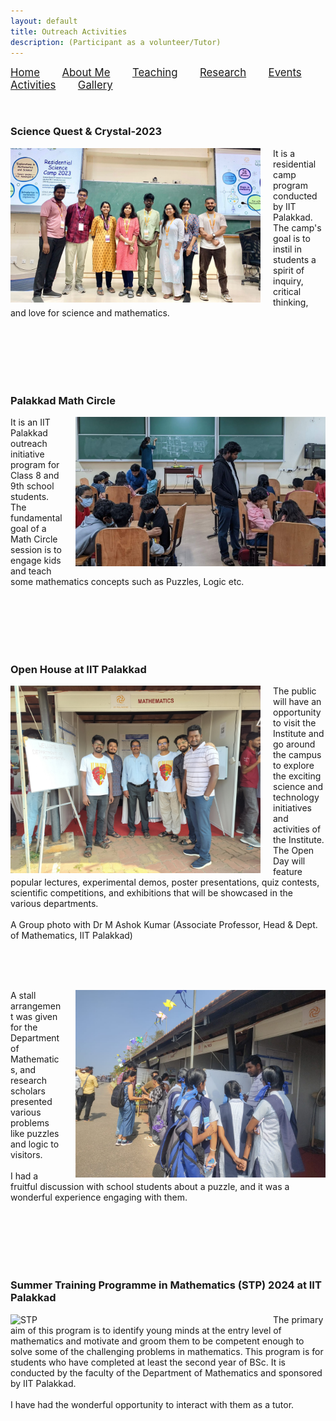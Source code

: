 ```yaml
---
layout: default
title: Outreach Activities
description: (Participant as a volunteer/Tutor)
---
```


<p allign="center"> <span style="font-size:larger;"> <a href="index">Home</a></span> &nbsp; &nbsp; &nbsp; &nbsp; <span style="font-size:larger;"> <a href="about">About Me</a></span>  &nbsp; &nbsp; &nbsp; &nbsp;   <span style="font-size:larger;"> <a href="teaching">Teaching</a></span>  &nbsp; &nbsp; &nbsp; &nbsp; <span style="font-size:larger;"> <a href="research">Research</a></span>  &nbsp; &nbsp; &nbsp; &nbsp; <span style="font-size:larger;"> <a href="event">Events</a></span>  &nbsp; &nbsp; &nbsp; &nbsp; <span style="font-size:larger;"> <a href="activities">Activities</a></span>  &nbsp; &nbsp; &nbsp; &nbsp; <span style="font-size:larger;"> <a href="gallery">Gallery</a></span>   </p>

<br/>

### Science Quest & Crystal-2023 
<p>
<img align="left" width="400" src="images/science.jpg" alt="sciencequest" style="margin-right: 20px;"/> 
It is a residential camp program conducted by IIT Palakkad. The camp's goal is to instil in students a spirit of inquiry, critical thinking, and love for science and mathematics. 
</p>
<br/><br/><br/><br/><br/>



### Palakkad Math Circle 
<p>
<img align="right" width="400" style="margin-left: 20px;" src="images/mathcircle.jpg" alt="mathcircle"/> 
It is an IIT Palakkad outreach initiative program for Class 8 and 9th school students. The fundamental goal of a Math Circle session is to engage kids and teach some mathematics concepts such as Puzzles, Logic etc.
</p>
<br/><br/><br/><br/><br/> 




### Open House at IIT Palakkad
<p>
<img align="left" width="400" src="images/openhouse.jpg" alt="openhouse" style="margin-right: 20px;"/> 
The public will have an opportunity to visit the Institute and go around the campus to explore the exciting science and technology initiatives and activities of the Institute. The Open Day will feature popular lectures, experimental demos, poster presentations, quiz contests, scientific competitions, and exhibitions that will be showcased in the various departments. 
  <br/><br/>
  A Group photo with Dr M Ashok Kumar (Associate Professor, Head & Dept. of Mathematics, IIT Palakkad)
</p>
<br/><br/><br/>

<p>
<img align="right" width="400" style="margin-left: 20px;" src="images/openhouse1.jpg" alt="openhouse1"/> 
A stall arrangement was given for the Department of Mathematics, and research scholars presented various problems like puzzles and logic to visitors.
<br/><br/>
  I had a fruitful discussion with school students about a puzzle, and it was a wonderful experience engaging with them.
</p>
<br/><br/><br/><br/><br/> 


### Summer Training Programme in Mathematics (STP) 2024 at IIT Palakkad
<p>
<img align="left" width="400" src="images/STP.JPG" alt="STP" style="margin-right: 20px;"/> 
The primary aim of this program is to identify young minds at the entry level of mathematics and motivate and groom them to be competent enough to solve some of the challenging problems in mathematics. This program is for students who have completed at least the second year of BSc. It is conducted by the faculty of the Department of Mathematics and sponsored by IIT Palakkad. 
  <br/><br/>
 I have had the wonderful opportunity to interact with them as a tutor. 
</p>










